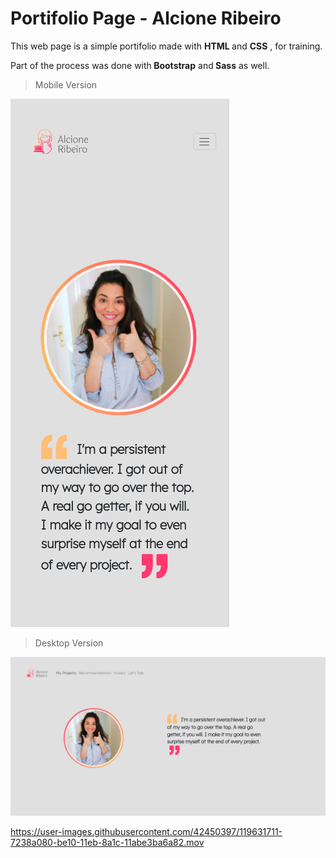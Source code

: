 
<h1>Portifolio Page - Alcione Ribeiro</h1>

This web page is a simple portifolio made with <strong> HTML </strong> and <strong> CSS</strong> , for training.

Part of the process was done with<strong>  Bootstrap</strong>  and<strong>  Sass</strong>  as well.

>Mobile Version

![Screenshot Page Mobile](./assests/Mobile.png)




>Desktop Version

![Screenshot Page Mobile](./assests/Desktop-V1.png)


https://user-images.githubusercontent.com/42450397/119631711-7238a080-be10-11eb-8a1c-11abe3ba6a82.mov
